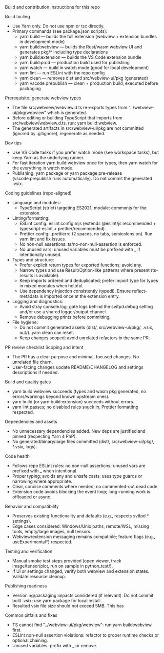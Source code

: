 Build and contribution instructions for this repo

Build tooling

- Use Yarn only. Do not use npm or tsc directly.
- Primary commands (see package.json scripts):
  - yarn build — builds the full extension (webview + extension bundles in development mode)
  - yarn build:webview — builds the Rust/wasm webview UI and generates pkg/\* including type declarations
  - yarn build:extension — builds the VS Code extension bundle
  - yarn build:prod — production build used for publishing
  - yarn watch — build in watch mode (good for local development)
  - yarn lint — run ESLint with the repo config
  - yarn clean — removes dist and src/webview-ui/pkg (generated)
  - yarn vscode:prepublish — clean + production build, executed before packaging

Prerequisite: generate webview types

- The file src/webview/webview.d.ts re-exports types from "../webview-ui/pkg/webview" which is generated.
- Before editing or building TypeScript that imports from src/webview/webview.d.ts, run: yarn build:webview.
- The generated artifacts in src/webview-ui/pkg are not committed (ignored by .gitignore); regenerate as needed.

Dev tips

- Use VS Code tasks if you prefer watch mode (see workspace tasks), but keep Yarn as the underlying runner.
- For fast iteration yarn build:webview once for types, then yarn watch for the everything in watch mode.
- Publishing: yarn package or yarn package:pre-release (vscode:prepublish runs automatically). Do not commit the generated .vsix.

Coding guidelines (repo-aligned)

- Language and modules:
  - TypeScript (strict) targeting ES2021, module: commonjs for the extension.
- Linting/formatting:
  - ESLint config: eslint.config.mjs (extends @eslint/js recommended + typescript-eslint + prettier/recommended).
  - Prettier config: .prettierrc (2 spaces, no tabs, semicolons on). Run yarn lint and fix issues.
  - No non-null assertions: ts/no-non-null-assertion is enforced.
  - No unused vars: unused variables must be prefixed with \_ if intentionally unused.
- Types and structure:
  - Prefer explicit return types for exported functions; avoid any.
  - Narrow types and use Result/Option-like patterns where present (ts-results is available).
  - Keep imports ordered and deduplicated; prefer import type for types in mixed modules when helpful.
  - Use dependency injection consistently (typedi). Ensure reflect-metadata is imported once at the extension entry.
- Logging and diagnostics:
  - Avoid stray console.log; gate logs behind the svifpd.debug setting and/or use a shared logger/output channel.
  - Remove debugging prints before committing.
- File hygiene:
  - Do not commit generated assets (dist/, src/webview-ui/pkg/, .vsix, out/). yarn clean can reset.
  - Keep changes scoped; avoid unrelated refactors in the same PR.

PR review checklist
Scoping and intent

- The PR has a clear purpose and minimal, focused changes. No unrelated file churn.
- User-facing changes update README/CHANGELOG and settings descriptions if needed.

Build and quality gates

- yarn build:webview succeeds (types and wasm pkg generated, no errors/warnings beyond known upstream ones).
- yarn build (or yarn build:extension) succeeds without errors.
- yarn lint passes; no disabled rules snuck in; Prettier formatting respected.

Dependencies and assets

- No unnecessary dependencies added. New deps are justified and pinned (respecting Yarn 4 PnP).
- No generated/binary/large files committed (dist/, src/webview-ui/pkg/, \*.vsix, logs).

Code health

- Follows repo ESLint rules: no non-null assertions; unused vars are prefixed with \_ when intentional.
- Proper typing; avoids any and unsafe casts; uses type guards or narrowing where appropriate.
- Clear, concise comments where needed; no commented-out dead code.
- Extension code avoids blocking the event loop; long-running work is offloaded or async.

Behavior and compatibility

- Preserves existing functionality and defaults (e.g., respects svifpd.\* settings).
- Edge cases considered: Windows/Unix paths, remote/WSL, missing tools, empty/large images, null tensors.
- Webview/extension messaging remains compatible; feature flags (e.g., useExperimental\*) respected.

Testing and verification

- Manual smoke test steps provided (open viewer, track image/tensor/plot, run on sample in python_test/).
- If UI or settings changed, verify both webview and extension states. Validate resource cleanup.

Publishing readiness

- Versioning/packaging impacts considered (if relevant). Do not commit built .vsix; use yarn package for local install.
- Resulted vsix file size should not exceed 5MB. This has

Common pitfalls and fixes

- TS cannot find "../webview-ui/pkg/webview": run yarn build:webview first.
- ESLint non-null assertion violations: refactor to proper runtime checks or optional chaining.
- Unused variables: prefix with \_ or remove.
